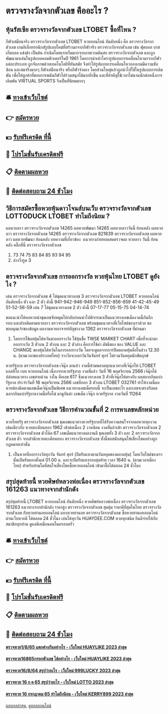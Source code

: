 # ตรวจรางวัลจากตัวเลข คืออะไร ?
## หุ้นรัสเซีย ตรวจรางวัลจากตัวเลข LTOBET ซื้อที่ไหน ?
กีฬาเสมือนจริง ตรวจรางวัลจากตัวเลข LTOBET หวยออนไลน์ อันดับหนึ่ง คือ ตรวจรางวัลจากตัวเลข เกมอิเล็กทรอนิกส์รูปแบบใหม่ที่สร้างมาจากกีฬาจริง ตรวจรางวัลจากตัวเลข เช่น ฟุตบอล บาสเก็ตบอล แข่งม้า เป็นต้น กำเนิดโดยแรกเริ่มมากจากภาพวาดดินสอ ตรวจรางวัลจากตัวเลข และถูกพัฒนามาเล่นในรูปแบบคอมพิวเตอร์ในปี 1961 โดยการนำเค้าโครงรูปแบบการเคลื่อนไหวมาจากกีฬาแต่ละประเภท ถูกจับภาพด้วยเทคโนโลยีที่ทันสมัย จึงทำให้รูปแบบการเคลื่อนไหวกองเกมมีความซับซ้อน และสมจริงมากๆ กีฬาเสมือนจริง หรือกีฬาจำลอง โดยส่วนใหญ่แล้วถูกนำไปใช้ในรูปแบบการเดิมพัน เพื่อให้ลูกค้าที่ชอบการพนันกีฬาได้ร่วมสนุกได้มากยิ่งขึ้น และที่สำคัญใช้เวลาไม่นานนักต่อหนึ่งการเดิมพัน VIRTUAL SPORTS จึงเป็นที่นิยมมากๆ

## 🛎 [ทางเข้าเว็บไซต์](https://bit.ly/3BG5bNw)
## 👉 [สมัครหวย](https://bit.ly/3BG5bNw)
## 💵 [รับฟรีเครดิต ที่นี้](https://bit.ly/3C3mvgS)
## 👑 [โปรโมชั่นรับเครดิตฟรี](https://bit.ly/3C3mvgS)
## 📋 [ติดตามผลหวย](https://bit.ly/3C3mvgS)
## 📱 [ติดต่อสอบถาม 24 ชัวโมง](https://bit.ly/3C3mvgS)

## วิธีการสมัครซื้อหวยหุ้นดาวโจนส์บนเว็บ ตรวจรางวัลจากตัวเลข LOTTODUCK LTOBET ทำไมถึงนิยม ?
ผลหวยลาว ตรวจรางวัลจากตัวเลข 14265 ผลหวยพัฒนา 14265 ผลหวยลาววันนี้ ย้อนหลัง
ผลหวยลาว ตรวจรางวัลจากตัวเลข 14265 ตรวจรางวัลจากตัวเลข 821839
 ตรวจรางวัลจากตัวเลข ผลหวยลาว ผลหวยพัฒนา ย้อนหลัง 
บทความที่เกี่ยวข้อง
 แนวทางถ่ายทอดสดตรวจผล หวยลาว วันนี้ ย้อนหลัง คลิ๊กที่นี่ ตรวจรางวัลจากตัวเลข  
1. 73 74 75 83 84 85 93 94 95
2. ล่างวิ่งรูด 3

## ตรวจรางวัลจากตัวเลข การออกรางวัล หวยหุ้นไทย LTOBET ดูยังไง ?
เด่น ตรวจรางวัลจากตัวเลข 4 ได้ชุดแนวทางเลข 3 ตรวจรางวัลจากตัวเลข LTOBET หวยออนไลน์ อันดับหนึ่ง ตัว และ 2 ตัว ดังนี้
941-942-946-949
851-852-856-859
41-42-45-49
51-52-56-59
เด่น 7 ได้ชุดแนวทางเลข 2 ตัว ดังนี้
07-17-77
05-15-75
04-14-74

ขอแนะนำให้คอหวยนำชุดเลขจับหมุนไปกลับก่อนนำไปพิจารณาเป็นแนวทางเลขเด็ดงวดนี้กันอีกรอบ และฝากติดตามหวยลาว ตรวจรางวัลจากตัวเลข พร้อมชุดแนวทางที่เว็บไซต์ของเราด้วย
ขอขอบคุณเจ้าของข้อมูล
ผลงานหวยอาจารย์บัญชางวด 1362 ตรวจรางวัลจากตัวเลข ที่ผ่านมา
1. โดยการใช้ผลหุ้นไต้หวันมาออกรางวัล ใช้หุ้นชื่อ TWSE MARKET CHART เพื่อที่จะนำมาออกรางวัล 3 ตัวบน 2 ตัวบน และ 2 ตัวล่าง คือการใช้ค่า ดัชนีของ ของ VALUE และ CHANGE ของหุ้นไต้หวันในการออกรางวัน โดยจะดูผลจากการปิดตลาดหุ้นคือในช่วง 12.30 น. (ตามเวลาของประเทศไทย) รางวัลจะออกวันวันจันทร์ ศุกร์ ไม่รวมวันหยุดนักขัตฤกษ์

หวยรัฐบาล ตรวจรางวัลจากตัวเลข เจ๊นุ๊ก มาแล้ว งวดนี้ห้ามพลาดทุกแนวทางที่เจ๊นุ๊กให้ LTOBET แอลทีโอ เบท หวยออนไลน์ เนื่องจากหวยรัฐบาล งวดที่แล้ว วันที่ 16 พฤศจิกายน 2566 เจ๊นุ๊กได้ปล่อยแนวทาง เลขสายด่วน วงใน คือเลข 617 ซึ่งแนวทางเลข 3 ตัวที่เจ๊นุ๊กให้ตรงกับ ผลสลากกินแบ่งรัฐบาล ประจำวันที่ 16 พฤศจิกายน 2566 เลขที่ออก 3 ตัวบน LTOBET 032761 ทำให้งวดนี้คอหวยต้องติดตามเลขเด็ดเจ๊นุ๊กเป็นพิเศษ แนวทางเลขเด็ดรอบนี้ จะเป็นเลขอะไร และเลขจะตรงกับผลฉลากกินแบ่งรัฐบาลงวดนี้หรือไม่ มาดูกันค่ะ
เลขเด็ด เจ๊นุ๊ก หวยรัฐบาล งวดวันที่ 11264

## ตรวจรางวัลจากตัวเลข วิธีการคำนวณขั้นที่ 2 การหาเลขหลักหน่วย
หวยไทยรัฐ ตรวจรางวัลจากตัวเลข ชุดเลขแนวทางหวยรัฐบาลที่ได้รับความสนใจจากคอหวยทุกงวด เช่นเดียวกับ หวยตะเคียนทอง 1962 เข้าต่อเนื่อง 2 งวดซ้อน งวดที่แล้วเข้า ตรวจรางวัลจากตัวเลข 2 ตรวจรางวัลจากตัวเลข ตัวโต๊ด 67 เลขเด็ดแนวทางผลงานดี ชุดเลขทั้ง 3 ตัว และ 2 ตรวจรางวัลจากตัวเลข ตัว จากสำนักหวยตะเคียนทอง ตรวจรางวัลจากตัวเลข ทั้งนี้ขอสนับสนุนให้เสี่ยงโชคอย่างถูกกฎหมายเท่านั้น
1. เป็นหวยที่ออกรางวัลทุกวัน จันทร์ ศุกร์ (ปิดรับแทงตามวันหยุดของตลาดหุ้น) โดยเว็บไซต์ของเรานั้นเปิดรับแทงตั้งแต่ 01.00 น. และจะปิดรับแทงรอบสุดท้าย เวลา 1640 น. (ตามเวลาเมืองไทย) สำหรับท่านใดที่สนใจเสี่ยงโชคซื้อหวยออนไลน์ เข้ามาซื้อได้ตลอด 24 ชั่วโมง

## สรุปสุดท้ายนี้ หวยศิษย์หลวงพ่อเนื่อง ตรวจรางวัลจากตัวเลข 161263 แนวทางจากสำนักดัง
สรุปสุดท้ายนี้ LTOBET หวยออนไลน์ อันดับหนึ่ง หวยศิษย์หลวงพ่อเนื่อง ตรวจรางวัลจากตัวเลข 161263 แนวทางจากสำนักดัง ราคาสูง ตรวจรางวัลจากตัวเลข สุดคุ้ม ราคาดีที่สุดในไทย ตรวจรางวัลจากตัวเลข กับหวยฮานอยออนไลน์ แทงหวยฮานอย ตรวจรางวัลจากตัวเลข ซื้อหวยฮานอยออนไลน์ ผ่านเว็บหวยดี ได้ตลอด 24 ชั่วโมง เล่นได้ทุกวัน HUAYDEE.COM หวยทุกชนิด ยินดีจ่ายให้กับสมาชิกทุกท่าน ดูแลดีเหมือนคนในครอบครัว

## 🛎 [ทางเข้าเว็บไซต์](https://bit.ly/3BG5bNw)
## 👉 [สมัครหวย](https://bit.ly/3BG5bNw)
## 💵 [รับฟรีเครดิต ที่นี้](https://bit.ly/3C3mvgS)
## 👑 [โปรโมชั่นรับเครดิตฟรี](https://bit.ly/3C3mvgS)
## 📋 [ติดตามผลหวย](https://bit.ly/3C3mvgS)
## 📱 [ติดต่อสอบถาม 24 ชัวโมง](https://bit.ly/3C3mvgS)

#### [ตรวจหวย1/8/65 แตกต่างกันอย่างไร - เว็บใหม่ HUAYLIKE 2023 ล่าสุด](https://atom.io/themes/ตรวจหวย1865%20แตกต่างกันอย่างไร%20-%20เว็บใหม่%20huaylike%202023%20ล่าสุด)
#### [ตรวจหวย16865กรอกตัวเลข ได้อย่างไร - เว็บใหม่ HUAYLIKE 2023 ล่าสุด](https://atom.io/themes/ตรวจหวย16865กรอกตัวเลข%20ได้อย่างไร%20-%20เว็บใหม่%20huaylike%202023%20ล่าสุด)
#### [ตรวจหวย16/8/64 สรุปว่าอะไร - เว็บใหม่ 999LUCKY 2023 ล่าสุด](https://atom.io/themes/ตรวจหวย16864%20สรุปว่าอะไร%20-%20เว็บใหม่%20999lucky%202023%20ล่าสุด)
#### [ตรวจหวย 16 ก ค 65 สรุปว่าอะไร - เว็บใหม่ LOTTO 2023 ล่าสุด](https://atom.io/themes/ตรวจหวย%2016%20ก%20ค%2065%20สรุปว่าอะไร%20-%20เว็บใหม่%20lotto%202023%20ล่าสุด)
#### [ตรวจหวย 16 กรกฎาคม 65 ทำไมถึงนิยม - เว็บใหม่ KERRY899 2023 ล่าสุด](https://atom.io/themes/ตรวจหวย%2016%20กรกฎาคม%2065%20ทำไมถึงนิยม%20-%20เว็บใหม่%20kerry899%202023%20ล่าสุด)

[ผลบอลล่าสุด](https://siamsport.tv "ผลบอลล่าสุด"), [ดูบอลออนไลน์](https://siamsport.tv/ดูบอลสด "ดูบอลออนไลน์")